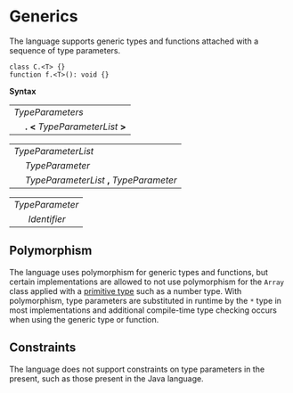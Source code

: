# Generics

The language supports generic types and functions attached with a sequence of type parameters. 

```
class C.<T> {}
function f.<T>(): void {}
```

**Syntax**

<table>
    <tr>
        <td colspan="2"><i>TypeParameters</i></td>
    </tr>
    <tr>
        <td>&nbsp;</td><td><b>. &lt;</b> <i>TypeParameterList</i> <b>&gt;</b></td>
    </tr>
</table>

<table>
    <tr>
        <td colspan="2"><i>TypeParameterList</i></td>
    </tr>
    <tr>
        <td>&nbsp;</td><td><i>TypeParameter</i></td>
    </tr>
    <tr>
        <td>&nbsp;</td><td><i>TypeParameterList</i> <b>,</b> <i>TypeParameter</i></td>
    </tr>
</table>

<table>
    <tr>
        <td colspan="2"><i>TypeParameter</i></td>
    </tr>
    <tr>
        <td>&nbsp;</td><td><i>Identifier</i></td>
    </tr>
</table>

## Polymorphism

The language uses polymorphism for generic types and functions, but certain implementations are allowed to not use polymorphism for the `Array` class applied with a [primitive type](types.md#primitive-types) such as a number type. With polymorphism, type parameters are substituted in runtime by the `*` type in most implementations and additional compile-time type checking occurs when using the generic type or function.

## Constraints

The language does not support constraints on type parameters in the present, such as those present in the Java language.